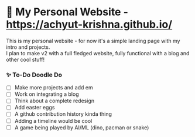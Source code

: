 # 🌴 My Personal Website - https://achyut-krishna.github.io/

This is my personal website - for now it's a simple landing page with my intro and projects. <br>
I plan to make v2 with a full fledged website, fully functional with a blog and other cool stuff!

### ✨ To-Do Doodle Do

- [ ] Make more projects and add em
- [ ] Work on integrating a blog
- [ ] Think about a complete redesign
- [ ] Add easter eggs
- [ ] A github contribution history kinda thing
- [ ] Adding a timeline would be cool
- [ ] A game being played by AI/ML (dino, pacman or snake)
